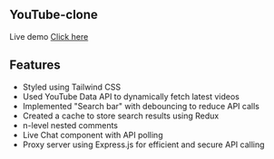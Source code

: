 ## YouTube-clone

Live demo [Click here](https://youtube-frontend-2vfj.onrender.com/)

## Features

- Styled using Tailwind CSS
- Used YouTube Data API to dynamically fetch latest videos
- Implemented "Search bar" with debouncing to reduce API calls
- Created a cache to store search results using Redux
- n-level nested comments
- Live Chat component with API polling
- Proxy server using Express.js for efficient and secure API calling
